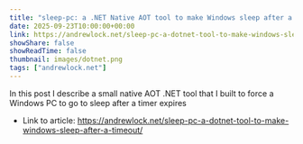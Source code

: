 ```yaml
---
title: "sleep-pc: a .NET Native AOT tool to make Windows sleep after a timeout"
date: 2025-09-23T10:00:00+00:00
link: https://andrewlock.net/sleep-pc-a-dotnet-tool-to-make-windows-sleep-after-a-timeout/
showShare: false
showReadTime: false
thumbnail: images/dotnet.png
tags: ["andrewlock.net"]
---
```

In this post I describe a small native AOT .NET tool that I built to force a Windows PC to go to sleep after a timer expires

- Link to article: https://andrewlock.net/sleep-pc-a-dotnet-tool-to-make-windows-sleep-after-a-timeout/